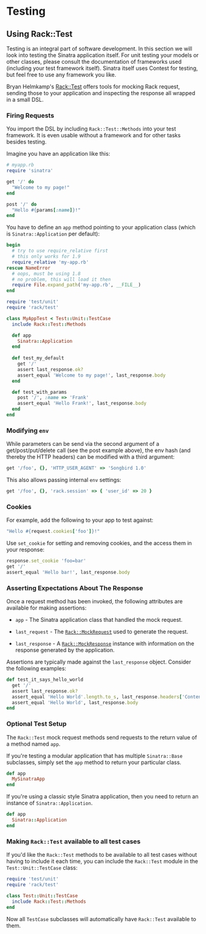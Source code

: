 Testing
=======

Using Rack::Test
----------------

Testing is an integral part of software development. In this section we will
look into testing the Sinatra application itself. For unit testing your models
or other classes, please consult the documentation of frameworks used
(including your test framework itself). Sinatra itself uses Contest for
testing, but feel free to use any framework you like.

Bryan Helmkamp's [Rack::Test](https://github.com/brynary/rack-test)
offers tools for mocking Rack request, sending those to your application and
inspecting the response all wrapped in a small DSL.

### Firing Requests

You import the DSL by including `Rack::Test::Methods` into your test
framework. It is even usable without a framework and for other tasks besides
testing.

Imagine you have an application like this:

```ruby
# myapp.rb
require 'sinatra'

get '/' do
  "Welcome to my page!"
end

post '/' do
  "Hello #{params[:name]}!"
end
```

You have to define an `app` method pointing to your application class (which is
`Sinatra::Application` per default):

```ruby
begin 
  # try to use require_relative first
  # this only works for 1.9
  require_relative 'my-app.rb'
rescue NameError
  # oops, must be using 1.8
  # no problem, this will load it then
  require File.expand_path('my-app.rb', __FILE__)
end

require 'test/unit'
require 'rack/test'

class MyAppTest < Test::Unit::TestCase
  include Rack::Test::Methods

  def app
    Sinatra::Application
  end
  
  def test_my_default
    get '/'
    assert last_response.ok?
    assert_equal 'Welcome to my page!', last_response.body
  end

  def test_with_params
    post '/', :name => 'Frank'
    assert_equal 'Hello Frank!', last_response.body
  end
end
```

### Modifying `env`

While parameters can be send via the second argument of a get/post/put/delete
call (see the post example above), the env hash (and thereby the HTTP headers)
can be modified with a third argument:

```ruby
get '/foo', {}, 'HTTP_USER_AGENT' => 'Songbird 1.0'
```

This also allows passing internal `env` settings:

```ruby
get '/foo', {}, 'rack.session' => { 'user_id' => 20 }
```

### Cookies

For example, add the following to your app to test against:

```ruby
"Hello #{request.cookies['foo']}!"
```

Use `set_cookie` for setting and removing cookies, and the access them in your response:

```ruby
response.set_cookie 'foo=bar'
get '/'
assert_equal 'Hello bar!', last_response.body 
```

### Asserting Expectations About The Response

Once a request method has been invoked, the following attributes are
available for making assertions:

 * `app` - The Sinatra application class that handled the mock request.

 * `last_request` - The
 [`Rack::MockRequest`](http://rdoc.info/gems/rack/1.2.1/frames/Rack/MockRequest)
 used to generate the request.

 * `last_response` - A
 [`Rack::MockResponse`](http://rdoc.info/gems/rack/1.2.1/frames/Rack/MockResponse)
 instance with information on the response generated by the application.

Assertions are typically made against the `last_response` object.
Consider the following examples:

```ruby
def test_it_says_hello_world
  get '/'
  assert last_response.ok?
  assert_equal 'Hello World'.length.to_s, last_response.headers['Content-Length']
  assert_equal 'Hello World', last_response.body
end
```

### Optional Test Setup

The `Rack::Test` mock request methods send requests to the return value of
a method named `app`.

If you're testing a modular application that has multiple `Sinatra::Base`
subclasses, simply set the `app` method to return your particular class.

```ruby
def app
  MySinatraApp
end
```

If you're using a classic style Sinatra application, then you need to return an
instance of `Sinatra::Application`.

```ruby
def app
  Sinatra::Application
end
```

### Making `Rack::Test` available to all test cases

If you'd like the `Rack::Test` methods to be available to all test cases
without having to include it each time, you can include the `Rack::Test`
module in the `Test::Unit::TestCase` class:

```ruby
require 'test/unit'
require 'rack/test'

class Test::Unit::TestCase
  include Rack::Test::Methods
end
```

Now all `TestCase` subclasses will automatically have `Rack::Test`
available to them.


